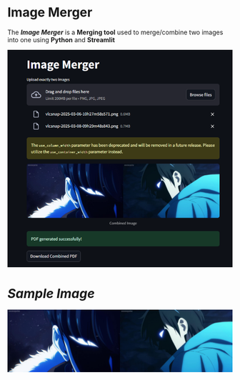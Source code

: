 # Image Merger

The ***Image Merger*** is a **Merging tool** used to merge/combine two images into one using **Python** and **Streamlit**

![Screenshot](samples/imaged.png)

# ***Sample Image***

![Screenshot](samples/combined.png)
